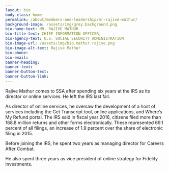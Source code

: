 ```yaml
---
layout: bio
body-class: home
permalink: /about/members-and-leadership/mr-rajive-mathur/
background-image: /assets/img/grey.background.png
bio-name-text: MR. RAJIVE MATHUR
bio-title-text: CHIEF INFORMATION OFFICER,
bio-agency-text: U.S. SOCIAL SECURITY ADMINISTRATION
bio-image-url: /assets/img/bio.mathur.rajive.png
bio-image-alt-text: Rajive Mathur
bio-phone: 
bio-email: 
banner-heading: 
banner-text: 
banner-button-text: 
banner-button-link: 
---
```

Rajive Mathur comes to SSA after spending six years at the IRS as its director or online services. He left the IRS last fall.

As director of online services, he oversaw the development of a host of services including the Get Transcript tool, online applications, and Where’s My Refund portal. The IRS said in fiscal year 2016, citizens filed more than 168.8 million returns and other forms electronically. These represented 69.1 percent of all filings, an increase of 1.9 percent over the share of electronic filing in 2015.

Before joining the IRS, he spent two years as managing director for Careers After Combat.

He also spent three years as vice president of online strategy for Fidelity Investments.
